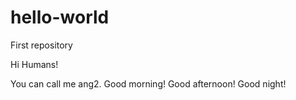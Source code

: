 # hello-world
First repository

Hi Humans!

You can call me ang2. 
Good morning!
Good afternoon!
Good night!
